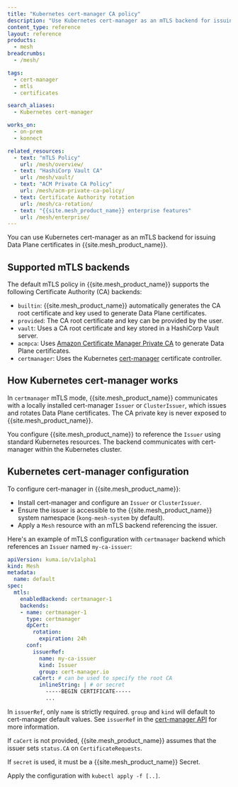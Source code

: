 ```yaml
---
title: "Kubernetes cert-manager CA policy"
description: "Use Kubernetes cert-manager as an mTLS backend for issuing Data Plane certificates in {{site.mesh_product_name}}"
content_type: reference
layout: reference
products:
  - mesh
breadcrumbs:
  - /mesh/

tags:
  - cert-manager
  - mtls
  - certificates

search_aliases:
  - Kubernetes cert-manager

works_on:
  - on-prem
  - konnect

related_resources:
  - text: "mTLS Policy"
    url: /mesh/overview/
  - text: "HashiCorp Vault CA"
    url: /mesh/vault/
  - text: "ACM Private CA Policy"
    url: /mesh/acm-private-ca-policy/
  - text: Certificate Authority rotation
    url: /mesh/ca-rotation/
  - text: "{{site.mesh_product_name}} enterprise features"
    url: /mesh/enterprise/
---
```


You can use Kubernetes cert-manager as an mTLS backend for issuing Data Plane certificates in {{site.mesh_product_name}}.

## Supported mTLS backends

The default mTLS policy in {{site.mesh_product_name}} supports the following Certificate Authority (CA) backends:

* `builtin`: {{site.mesh_product_name}} automatically generates the CA root certificate and key used to generate Data Plane certificates.
* `provided`: The CA root certificate and key can be provided by the user.
* `vault`: Uses a CA root certificate and key stored in a HashiCorp Vault server.
* `acmpca`: Uses [Amazon Certificate Manager Private CA](/mesh/acm-private-ca-policy/) to generate Data Plane certificates.
* `certmanager`: Uses the Kubernetes [cert-manager](https://cert-manager.io) certificate controller.

## How Kubernetes cert-manager works

In `certmanager` mTLS mode, {{site.mesh_product_name}} communicates with a locally installed cert-manager `Issuer` or `ClusterIssuer`, which issues and rotates Data Plane certificates. The CA private key is never exposed to {{site.mesh_product_name}}.

You configure {{site.mesh_product_name}} to reference the `Issuer` using standard Kubernetes resources.
The backend communicates with cert-manager within the Kubernetes cluster.

## Kubernetes cert-manager configuration

To configure cert-manager in {{site.mesh_product_name}}:

* Install cert-manager and configure an `Issuer` or `ClusterIssuer`.
* Ensure the issuer is accessible to the {{site.mesh_product_name}} system namespace (`kong-mesh-system` by default).
* Apply a `Mesh` resource with an mTLS backend referencing the issuer.


Here's an example of mTLS configuration with `certmanager` backend which references an `Issuer` named `my-ca-issuer`:

```yaml
apiVersion: kuma.io/v1alpha1
kind: Mesh
metadata:
  name: default
spec:
  mtls:
    enabledBackend: certmanager-1
    backends:
    - name: certmanager-1
      type: certmanager
      dpCert:
        rotation:
          expiration: 24h
      conf:
        issuerRef:
          name: my-ca-issuer
          kind: Issuer
          group: cert-manager.io
        caCert: # can be used to specify the root CA
          inlineString: | # or secret
            -----BEGIN CERTIFICATE-----
            ...
```
In `issuerRef`, only `name` is strictly required.
`group` and `kind` will default to cert-manager default values. 
See `issuerRef` in the [cert-manager API](https://cert-manager.io/docs/reference/api-docs/#cert-manager.io/v1.CertificateRequestSpec) for more information.

If `caCert` is not provided, {{site.mesh_product_name}} assumes that the issuer sets `status.CA` on `CertificateRequests`.

If `secret` is used, it must be a {{site.mesh_product_name}} Secret.


Apply the configuration with `kubectl apply -f [..]`.

